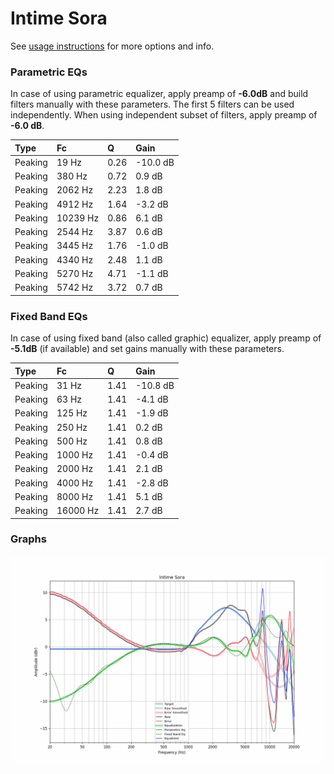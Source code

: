 # Intime Sora
See [usage instructions](https://github.com/jaakkopasanen/AutoEq#usage) for more options and info.

### Parametric EQs
In case of using parametric equalizer, apply preamp of **-6.0dB** and build filters manually
with these parameters. The first 5 filters can be used independently.
When using independent subset of filters, apply preamp of **-6.0 dB**.

| Type    | Fc       |    Q | Gain     |
|:--------|:---------|:-----|:---------|
| Peaking | 19 Hz    | 0.26 | -10.0 dB |
| Peaking | 380 Hz   | 0.72 | 0.9 dB   |
| Peaking | 2062 Hz  | 2.23 | 1.8 dB   |
| Peaking | 4912 Hz  | 1.64 | -3.2 dB  |
| Peaking | 10239 Hz | 0.86 | 6.1 dB   |
| Peaking | 2544 Hz  | 3.87 | 0.6 dB   |
| Peaking | 3445 Hz  | 1.76 | -1.0 dB  |
| Peaking | 4340 Hz  | 2.48 | 1.1 dB   |
| Peaking | 5270 Hz  | 4.71 | -1.1 dB  |
| Peaking | 5742 Hz  | 3.72 | 0.7 dB   |

### Fixed Band EQs
In case of using fixed band (also called graphic) equalizer, apply preamp of **-5.1dB**
(if available) and set gains manually with these parameters.

| Type    | Fc       |    Q | Gain     |
|:--------|:---------|:-----|:---------|
| Peaking | 31 Hz    | 1.41 | -10.8 dB |
| Peaking | 63 Hz    | 1.41 | -4.1 dB  |
| Peaking | 125 Hz   | 1.41 | -1.9 dB  |
| Peaking | 250 Hz   | 1.41 | 0.2 dB   |
| Peaking | 500 Hz   | 1.41 | 0.8 dB   |
| Peaking | 1000 Hz  | 1.41 | -0.4 dB  |
| Peaking | 2000 Hz  | 1.41 | 2.1 dB   |
| Peaking | 4000 Hz  | 1.41 | -2.8 dB  |
| Peaking | 8000 Hz  | 1.41 | 5.1 dB   |
| Peaking | 16000 Hz | 1.41 | 2.7 dB   |

### Graphs
![](./Intime%20Sora.png)